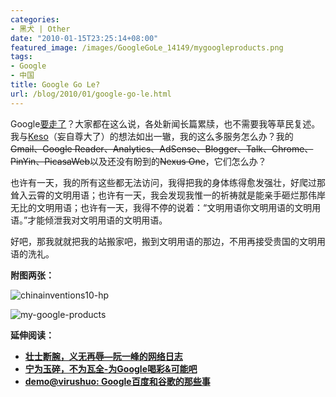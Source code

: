 ```yaml
---
categories:
- 黑犬 | Other
date: "2010-01-15T23:25:14+08:00"
featured_image: /images/GoogleGoLe_14149/mygoogleproducts.png
tags:
- Google
- 中国
title: Google Go Le?
url: /blog/2010/01/google-go-le.html
---
```

Google[要走了](http://googleblog.blogspot.com/2010/01/new-approach-to-china.html "Official Google Blog: A new approach to China")？大家都在这么说，各处新闻长篇累牍，也不需要我等草民复述。我与[Keso](http://blog.donews.com/keso/archive/2010/01/13/1580275.aspx "三言二拍：Google退出中国&对牛乱弹琴&Playin")（妄自尊大了）的想法如出一辙，我的这么多服务怎么办？我的~~Gmail、Google Reader、Analytics、AdSense、Blogger、Talk、Chrome、PinYin、PicasaWeb~~以及还没有盼到的~~Nexus One~~，它们怎么办？

也许有一天，我的所有这些都无法访问，我得把我的身体练得愈发强壮，好爬过那耸入云霄的文明用语；也许有一天，我会发现我惟一的祈祷就是能亲手砸烂那伟岸无比的文明用语；也许有一天，我得不停的说着：“文明用语你文明用语的文明用语。”才能倾泄我对文明用语的文明用语。

好吧，那我就就把我的站搬家吧，搬到文明用语的那边，不用再接受贵国的文明用语的洗礼。

**附图两张：**

<!--more-->

![chinainventions10-hp](/images/GoogleGoLe_14149/chinainventions10hp.gif "chinainventions10-hp")

![my-google-products](/images/GoogleGoLe_14149/mygoogleproducts.png "my-google-products")

**延伸阅读：**

*   **[壮士断腕，义无再辱—阮一峰的网络日志](http://www.ruanyifeng.com/blog/2010/01/google_to_quit_china.html "壮士断腕，义无再辱&阮一峰的网络日志")**
*   **[宁为玉碎，不为瓦全-为Google喝彩&可能吧](http://www.kenengba.com/post/2248.html "宁为玉碎，不为瓦全-为Google喝彩&可能吧")**
*   **[demo@virushuo: Google百度和谷歌的那些事](http://blog.devep.net/virushuo/2010/01/14/blog56google_blogtinyfool_1_go.html "demo@virushuo: Google百度和谷歌的那些事")**